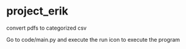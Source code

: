 # project_erik
convert pdfs to categorized csv 

Go to code/main.py and execute the run icon to execute the program